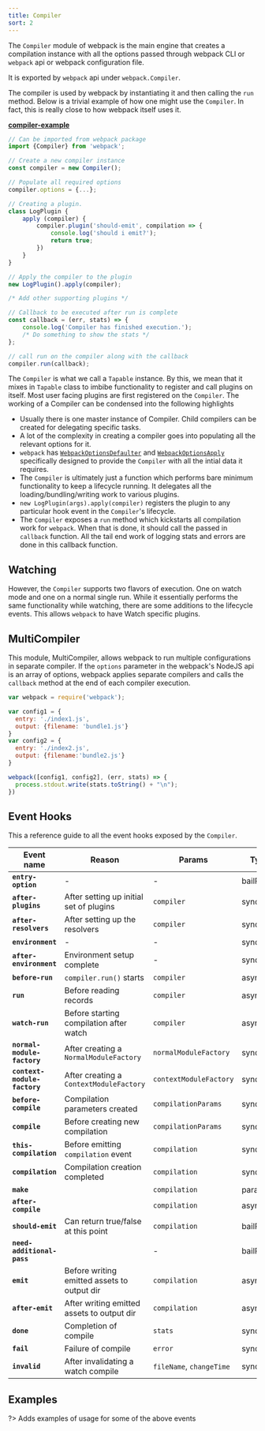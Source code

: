 ```yaml
---
title: Compiler
sort: 2
---
```


The `Compiler` module of webpack is the main engine that creates a compilation instance with all the options passed through webpack CLI or `webpack` api or webpack configuration file.

It is exported by `webpack` api under `webpack.Compiler`.

The compiler is used by webpack by instantiating it and then calling the `run` method. Below is a trivial example of how one might use the `Compiler`. In fact, this is really close to how webpack itself uses it.

[__compiler-example__](https://github.com/pksjce/webpack-internal-examples/blob/master/compiler-example.js)

```javascript
// Can be imported from webpack package
import {Compiler} from 'webpack';

// Create a new compiler instance
const compiler = new Compiler();

// Populate all required options
compiler.options = {...};

// Creating a plugin.
class LogPlugin {
    apply (compiler) {
        compiler.plugin('should-emit', compilation => {
            console.log('should i emit?');
            return true;
        })
    }
}

// Apply the compiler to the plugin
new LogPlugin().apply(compiler);

/* Add other supporting plugins */

// Callback to be executed after run is complete
const callback = (err, stats) => {
    console.log('Compiler has finished execution.');
    /* Do something to show the stats */
};

// call run on the compiler along with the callback
compiler.run(callback);
```

The `Compiler` is what we call a `Tapable` instance. By this, we mean that it mixes in `Tapable` class to imbibe functionality to register and call plugins on itself.
Most user facing plugins are first registered on the `Compiler`.
The working of a Compiler can be condensed into the following highlights
 - Usually there is one master instance of Compiler. Child compilers can be created for delegating specific tasks.
 - A lot of the complexity in creating a compiler goes into populating all the relevant options for it.
 - `webpack` has [`WebpackOptionsDefaulter`](https://github.com/webpack/webpack/blob/master/lib/WebpackOptionsDefaulter.js) and [`WebpackOptionsApply`](https://github.com/webpack/webpack/blob/master/lib/WebpackOptionsApply.js) specifically designed to provide the `Compiler` with all the intial data it requires.
 - The `Compiler` is ultimately just a function which performs bare minimum functionality to keep a lifecycle running. It delegates all the loading/bundling/writing work to various plugins.
 - `new LogPlugin(args).apply(compiler)` registers the plugin to any particular hook event in the `Compiler`'s lifecycle.
 - The `Compiler` exposes a `run` method which kickstarts all compilation work for `webpack`. When that is done, it should call the passed in `callback` function. All the tail end work of logging stats and errors are done in this callback function.

## Watching

However, the `Compiler` supports two flavors of execution. One on watch mode and one on a normal single run.
While it essentially performs the same functionality while watching, there are some additions to the lifecycle events. This allows `webpack` to have Watch specific plugins.

## MultiCompiler

This module, MultiCompiler, allows webpack to run multiple configurations in separate compiler.
If the `options` parameter in the webpack's NodeJS api is an array of options, webpack applies separate compilers and calls the `callback` method at the end of each compiler execution.

```javascript
var webpack = require('webpack');

var config1 = {
  entry: './index1.js',
  output: {filename: 'bundle1.js'}
}
var config2 = {
  entry: './index2.js',
  output: {filename:'bundle2.js'}
}

webpack([config1, config2], (err, stats) => {
  process.stdout.write(stats.toString() + "\n");
})
```

## Event Hooks

This a reference guide to all the event hooks exposed by the `Compiler`.

| Event name                 | Reason                              | Params               | Type       |
|----------------------------|-------------------------------------|----------------------|------------|
| __`entry-option`__         |                  -                  |           -          | bailResult |
| __`after-plugins`__        | After setting up initial set of plugins | `compiler`       | sync       |
| __`after-resolvers`__      | After setting up the resolvers      | `compiler`           | sync       |
| __`environment`__          |                  -                  |           -          | sync       |
| __`after-environment`__    | Environment setup complete          |           -          | sync       |
| __`before-run`__           | `compiler.run()` starts             | `compiler`           | async      |
| __`run`__                  | Before reading records              | `compiler`           | async      |
| __`watch-run`__            | Before starting compilation after watch | `compiler`           | async      |
| __`normal-module-factory`__ | After creating a `NormalModuleFactory` | `normalModuleFactory`| sync      |
| __`context-module-factory`__ | After creating a `ContextModuleFactory` | `contextModuleFactory`| sync      |
| __`before-compile`__       | Compilation parameters created      | `compilationParams`  | sync       |
| __`compile`__              | Before creating new compilation     | `compilationParams`  | sync       |
| __`this-compilation`__     | Before emitting `compilation` event | `compilation`        | sync       |
| __`compilation`__          | Compilation creation completed      | `compilation`        | sync       |
| __`make`__                 |                                     | `compilation`        | parallel   |
| __`after-compile`__        |                                     | `compilation`        | async      |
| __`should-emit`__          | Can return true/false at this point | `compilation`        | bailResult |
| __`need-additional-pass`__ |                                     |           -          | bailResult |
| __`emit`__                 | Before writing emitted assets to output dir | `compilation` | async      |
| __`after-emit`__           | After writing emitted assets to output dir | `compilation` | async      |
| __`done`__                 | Completion of compile               | `stats`              | sync       |
| __`fail`__                 | Failure of compile                  | `error`              | sync       |
| __`invalid`__              | After invalidating a watch compile  | `fileName`, `changeTime` | sync       |

## Examples

?> Adds examples of usage for some of the above events
